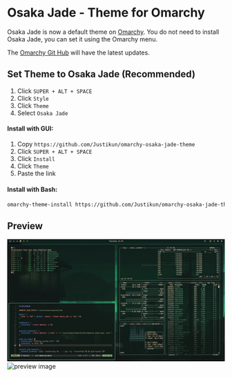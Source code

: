 # Osaka Jade - Theme for Omarchy

Osaka Jade is now a default theme on [Omarchy](https://omarchy.org).
You do not need to install Osaka Jade, you can set it using the Omarchy menu.

The [Omarchy Git Hub](https://github.com/basecamp/omarchy) will have the latest updates.


## Set Theme to Osaka Jade (Recommended)
1. Click `SUPER + ALT + SPACE`
2. Click `Style`
3. Click `Theme`
4. Select `Osaka Jade`

#### Install with GUI:
1. Copy `https://github.com/Justikun/omarchy-osaka-jade-theme`
2. Click `SUPER + ALT + SPACE`
3. Click `Install`
4. Click `Theme`
5. Paste the link 

#### Install with Bash:
```bash
omarchy-theme-install https://github.com/Justikun/omarchy-osaka-jade-theme.git
```

## Preview

![preview 2 image](preview.png)
![preview image](https://i.imgur.com/Qk5DHHw.jpeg)
